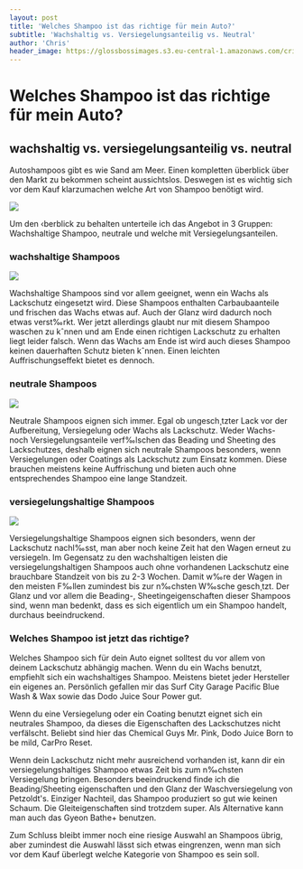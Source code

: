 ```yaml
---
layout: post
title: 'Welches Shampoo ist das richtige für mein Auto?'
subtitle: 'Wachshaltig vs. Versiegelungsanteilig vs. Neutral'
author: 'Chris'
header_image: https://glossbossimages.s3.eu-central-1.amazonaws.com/criz/shampoo/DSC_0003.jpg
---
```

# **Welches Shampoo ist das richtige für mein Auto?**

## wachshaltig vs. versiegelungsanteilig vs. neutral

Autoshampoos gibt es wie Sand am Meer. Einen kompletten überblick über den Markt zu bekommen scheint aussichtslos. Deswegen ist es wichtig sich vor dem Kauf klarzumachen welche Art von Shampoo benötigt wird.

![](https://glossbossimages.s3.eu-central-1.amazonaws.com/criz/shampoo/DSC_0003.jpg)

Um den ‹berblick zu behalten unterteile ich das Angebot in 3 Gruppen: Wachshaltige Shampoo, neutrale und welche mit Versiegelungsanteilen.

### wachshaltige Shampoos

![](https://glossbossimages.s3.eu-central-1.amazonaws.com/criz/shampoo/DSC_0004.jpg)

Wachshaltige Shampoos sind vor allem geeignet, wenn ein Wachs als Lackschutz eingesetzt wird. Diese Shampoos enthalten Carbaubaanteile und frischen das Wachs etwas auf. Auch der Glanz wird dadurch noch etwas verst‰rkt. Wer jetzt allerdings glaubt nur mit diesem Shampoo waschen zu kˆnnen und am Ende einen richtigen Lackschutz zu erhalten liegt leider falsch. Wenn das Wachs am Ende ist wird auch dieses Shampoo keinen dauerhaften Schutz bieten kˆnnen. Einen leichten Auffrischungseffekt bietet es dennoch.

### neutrale Shampoos

![](https://glossbossimages.s3.eu-central-1.amazonaws.com/criz/shampoo/DSC_0006.jpg)

Neutrale Shampoos eignen sich immer. Egal ob ungesch¸tzter Lack vor der Aufbereitung, Versiegelung oder Wachs als Lackschutz. Weder Wachs- noch Versiegelungsanteile verf‰lschen das Beading und Sheeting des Lackschutzes, deshalb eignen sich neutrale Shampoos besonders, wenn Versiegelungen oder Coatings als Lackschutz zum Einsatz kommen. Diese brauchen meistens keine Auffrischung und bieten auch ohne entsprechendes Shampoo eine lange Standzeit.

### versiegelungshaltige Shampoos

![](https://glossbossimages.s3.eu-central-1.amazonaws.com/criz/shampoo/DSC_0007.jpg)

Versiegelungshaltige Shampoos eignen sich besonders, wenn der Lackschutz nachl‰sst, man aber noch keine Zeit hat den Wagen erneut zu versiegeln. Im Gegensatz zu den wachshaltigen leisten die versiegelungshaltigen Shampoos auch ohne vorhandenen Lackschutz eine brauchbare Standzeit von bis zu 2-3 Wochen. Damit w‰re der Wagen in den meisten F‰llen zumindest bis zur n‰chsten W‰sche gesch¸tzt. Der Glanz und vor allem die Beading-, Sheetingeigenschaften dieser Shampoos sind, wenn man bedenkt, dass es sich eigentlich um ein Shampoo handelt, durchaus beeindruckend.

### Welches Shampoo ist jetzt das richtige?

Welches Shampoo sich für dein Auto eignet solltest du vor allem von deinem Lackschutz abhängig machen. Wenn du ein Wachs benutzt, empfiehlt sich ein wachshaltiges Shampoo. Meistens bietet jeder Hersteller ein eigenes an. Persönlich gefallen mir das Surf City Garage Pacific Blue Wash &amp; Wax sowie das Dodo Juice Sour Power gut.

Wenn du eine Versiegelung oder ein Coating benutzt eignet sich ein neutrales Shampoo, da dieses die Eigenschaften des Lackschutzes nicht verfälscht. Beliebt sind hier das Chemical Guys Mr. Pink, Dodo Juice Born to be mild, CarPro Reset.

Wenn dein Lackschutz nicht mehr ausreichend vorhanden ist, kann dir ein versiegelungshaltiges Shampoo etwas Zeit bis zum n‰chsten Versiegelung bringen. Besonders beeindruckend finde ich die Beading/Sheeting eigenschaften und den Glanz der Waschversiegelung von Petzoldt's. Einziger Nachteil, das Shampoo produziert so gut wie keinen Schaum. Die Gleiteigenschaften sind trotzdem super. Als Alternative kann man auch das Gyeon Bathe+ benutzen.

Zum Schluss bleibt immer noch eine riesige Auswahl an Shampoos übrig, aber zumindest die Auswahl lässt sich etwas eingrenzen, wenn man sich vor dem Kauf überlegt welche Kategorie von Shampoo es sein soll.